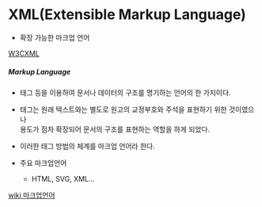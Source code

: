 # XML(Extensible Markup Language)

- 확장 가능한 마크업 언어

[W3CXML](https://www.w3.org/XML/)


##### Markup Language

- 태그 등을 이용하여 문서나 데이터의 구조를 명기하는 언어의 한 가지이다.  
- 태그는 원래 텍스트와는 별도로 원고의 교정부호와 주석을 표현하기 위한 것이였으나  
용도가 점차 확장되어 문서의 구조를 표현하는 역할을 하게 되었다.  
- 이러한 태그 방법의 체계를 마크업 언어라 한다.  

- 주요 마크업언어  
  - HTML, SVG, XML...

[wiki 마크업언어](https://ko.wikipedia.org/wiki/%EB%A7%88%ED%81%AC%EC%97%85_%EC%96%B8%EC%96%B4)



